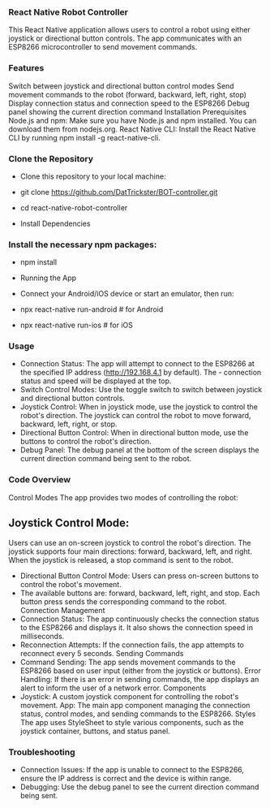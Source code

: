 ### React Native Robot Controller
This React Native application allows users to control a robot using either joystick or directional button controls. The app communicates with an ESP8266 microcontroller to send movement commands.

### Features
Switch between joystick and directional button control modes
Send movement commands to the robot (forward, backward, left, right, stop)
Display connection status and connection speed to the ESP8266
Debug panel showing the current direction command
Installation
Prerequisites
Node.js and npm: Make sure you have Node.js and npm installed. You can download them from nodejs.org.
React Native CLI: Install the React Native CLI by running npm install -g react-native-cli.
### Clone the Repository
- Clone this repository to your local machine:



- git clone https://github.com/DatTrickster/BOT-controller.git
- cd react-native-robot-controller
- Install Dependencies
### Install the necessary npm packages:

- npm install
- Running the App
- Connect your Android/iOS device or start an emulator, then run:

- npx react-native run-android   # for Android
- npx react-native run-ios       # for iOS
### Usage
- Connection Status: The app will attempt to connect to the ESP8266 at the specified IP address (http://192.168.4.1 by default). The - connection status and speed will be displayed at the top.
- Switch Control Modes: Use the toggle switch to switch between joystick and directional button controls.
- Joystick Control: When in joystick mode, use the joystick to control the robot's direction. The joystick can control the robot to move forward, backward, left, right, or stop.
- Directional Button Control: When in directional button mode, use the buttons to control the robot's direction.
- Debug Panel: The debug panel at the bottom of the screen displays the current direction command being sent to the robot.
### Code Overview
Control Modes
The app provides two modes of controlling the robot:

## Joystick Control Mode:
Users can use an on-screen joystick to control the robot's direction.
The joystick supports four main directions: forward, backward, left, and right.
When the joystick is released, a stop command is sent to the robot.
- Directional Button Control Mode:
Users can press on-screen buttons to control the robot's movement.
- The available buttons are: forward, backward, left, right, and stop.
Each button press sends the corresponding command to the robot.
Connection Management
- Connection Status: The app continuously checks the connection status to the ESP8266 and displays it. It also shows the connection speed in milliseconds.
- Reconnection Attempts: If the connection fails, the app attempts to reconnect every 5 seconds.
Sending Commands
- Command Sending: The app sends movement commands to the ESP8266 based on user input (either from the joystick or buttons).
Error Handling: If there is an error in sending commands, the app displays an alert to inform the user of a network error.
Components
- Joystick: A custom joystick component for controlling the robot's movement.
App: The main app component managing the connection status, control modes, and sending commands to the ESP8266.
Styles
The app uses StyleSheet to style various components, such as the joystick container, buttons, and status panel.

### Troubleshooting
- Connection Issues: If the app is unable to connect to the ESP8266, ensure the IP address is correct and the device is within range.
- Debugging: Use the debug panel to see the current direction command being sent.
